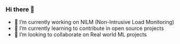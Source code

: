 ### Hi there 👋

- 🔭 I’m currently working on NILM (Non-Intrusive Load Monitoring)
- 🌱 I’m currently learning to contribute in open source projects
- 👯 I’m looking to collaborate on Real world ML projects


<!--
**Ninad-Golatkar/Ninad-Golatkar** is a ✨ _special_ ✨ repository because its `README.md` (this file) appears on your GitHub profile.

Here are some ideas to get you started:

- 🔭 I’m currently working on ...
- 🌱 I’m currently learning ...
- 👯 I’m looking to collaborate on ...
- 🤔 I’m looking for help with ...
- 💬 Ask me about ...
- 📫 How to reach me: ...
- 😄 Pronouns: ...
- ⚡ Fun fact: ...
-->
